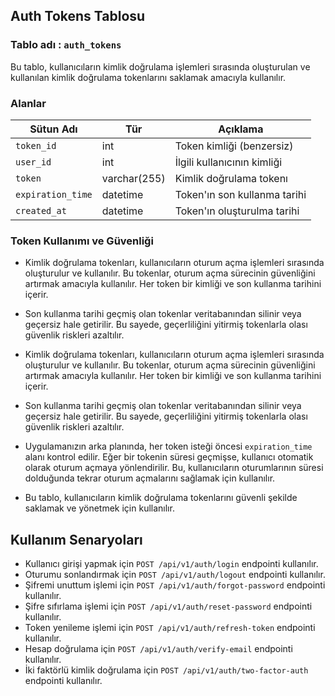 ## Auth Tokens Tablosu
### Tablo adı : `auth_tokens `


Bu tablo, kullanıcıların kimlik doğrulama işlemleri sırasında oluşturulan ve kullanılan kimlik doğrulama tokenlarını saklamak amacıyla kullanılır.

### Alanlar

| Sütun Adı       | Tür          | Açıklama                                      |
|-----------------|--------------|-----------------------------------------------|
| `token_id`      | int          | Token kimliği (benzersiz)                     |
| `user_id`       | int          | İlgili kullanıcının kimliği                   |
| `token`         | varchar(255) | Kimlik doğrulama tokenı                       |
| `expiration_time` | datetime   | Token'ın son kullanma tarihi                  |
| `created_at`    | datetime     | Token'ın oluşturulma tarihi  

### Token Kullanımı ve Güvenliği

- Kimlik doğrulama tokenları, kullanıcıların oturum açma işlemleri sırasında oluşturulur ve kullanılır. Bu tokenlar, oturum açma sürecinin güvenliğini artırmak amacıyla kullanılır. Her token bir kimliği ve son kullanma tarihini içerir.

- Son kullanma tarihi geçmiş olan tokenlar veritabanından silinir veya geçersiz hale getirilir. Bu sayede, geçerliliğini yitirmiş tokenlarla olası güvenlik riskleri azaltılır.

- Kimlik doğrulama tokenları, kullanıcıların oturum açma işlemleri sırasında oluşturulur ve kullanılır. Bu tokenlar, oturum açma sürecinin güvenliğini artırmak amacıyla kullanılır. Her token bir kimliği ve son kullanma tarihini içerir.

- Son kullanma tarihi geçmiş olan tokenlar veritabanından silinir veya geçersiz hale getirilir. Bu sayede, geçerliliğini yitirmiş tokenlarla olası güvenlik riskleri azaltılır.

- Uygulamanızın arka planında, her token isteği öncesi `expiration_time` alanı kontrol edilir. Eğer bir tokenin süresi geçmişse, kullanıcı otomatik olarak oturum açmaya yönlendirilir. Bu, kullanıcıların oturumlarının süresi dolduğunda tekrar oturum açmalarını sağlamak için kullanılır.

- Bu tablo, kullanıcıların kimlik doğrulama tokenlarını güvenli şekilde saklamak ve yönetmek için kullanılır.

## Kullanım Senaryoları

- Kullanıcı girişi yapmak için `POST /api/v1/auth/login` endpointi kullanılır.
- Oturumu sonlandırmak için `POST /api/v1/auth/logout` endpointi kullanılır.
- Şifremi unuttum işlemi için `POST /api/v1/auth/forgot-password` endpointi kullanılır.
- Şifre sıfırlama işlemi için `POST /api/v1/auth/reset-password` endpointi kullanılır.
- Token yenileme işlemi için `POST /api/v1/auth/refresh-token` endpointi kullanılır.
- Hesap doğrulama için `POST /api/v1/auth/verify-email` endpointi kullanılır.
- İki faktörlü kimlik doğrulama için `POST /api/v1/auth/two-factor-auth` endpointi kullanılır.
